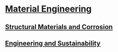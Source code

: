 # [Material Engineering](http://benjaminklassen.com)

## [Structural Materials and Corrosion](cive265.html)

## [Engineering and Sustainability](engineeringsustainability.html)
